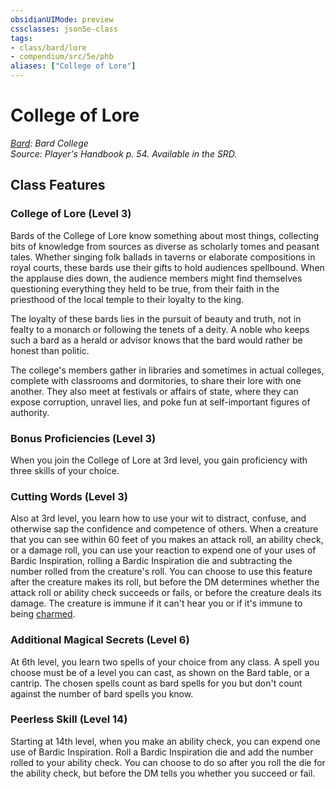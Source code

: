 ```yaml
---
obsidianUIMode: preview
cssclasses: json5e-class
tags:
- class/bard/lore
- compendium/src/5e/phb
aliases: ["College of Lore"]
---
```

# College of Lore
*[Bard](bard.md): Bard College*  
*Source: Player's Handbook p. 54. Available in the SRD.*  


## Class Features

### College of Lore (Level 3)

Bards of the College of Lore know something about most things, collecting bits of knowledge from sources as diverse as scholarly tomes and peasant tales. Whether singing folk ballads in taverns or elaborate compositions in royal courts, these bards use their gifts to hold audiences spellbound. When the applause dies down, the audience members might find themselves questioning everything they held to be true, from their faith in the priesthood of the local temple to their loyalty to the king.

The loyalty of these bards lies in the pursuit of beauty and truth, not in fealty to a monarch or following the tenets of a deity. A noble who keeps such a bard as a herald or advisor knows that the bard would rather be honest than politic.

The college's members gather in libraries and sometimes in actual colleges, complete with classrooms and dormitories, to share their lore with one another. They also meet at festivals or affairs of state, where they can expose corruption, unravel lies, and poke fun at self-important figures of authority.

### Bonus Proficiencies (Level 3)

When you join the College of Lore at 3rd level, you gain proficiency with three skills of your choice.

### Cutting Words (Level 3)

Also at 3rd level, you learn how to use your wit to distract, confuse, and otherwise sap the confidence and competence of others. When a creature that you can see within 60 feet of you makes an attack roll, an ability check, or a damage roll, you can use your reaction to expend one of your uses of Bardic Inspiration, rolling a Bardic Inspiration die and subtracting the number rolled from the creature's roll. You can choose to use this feature after the creature makes its roll, but before the DM determines whether the attack roll or ability check succeeds or fails, or before the creature deals its damage. The creature is immune if it can't hear you or if it's immune to being [charmed](rules/conditions.md#charmed).

### Additional Magical Secrets (Level 6)

At 6th level, you learn two spells of your choice from any class. A spell you choose must be of a level you can cast, as shown on the Bard table, or a cantrip. The chosen spells count as bard spells for you but don't count against the number of bard spells you know.

### Peerless Skill (Level 14)

Starting at 14th level, when you make an ability check, you can expend one use of Bardic Inspiration. Roll a Bardic Inspiration die and add the number rolled to your ability check. You can choose to do so after you roll the die for the ability check, but before the DM tells you whether you succeed or fail.